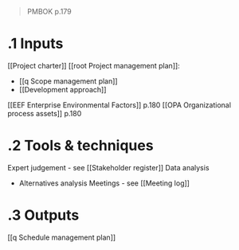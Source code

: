 >PMBOK p.179
# .1 Inputs 
[[Project charter]]
[[root Project management plan]]:
* [[q Scope management plan]]
* [[Development approach]]

[[EEF Enterprise Environmental Factors]] p.180
[[OPA Organizational process assets]] p.180

# .2 Tools & techniques
Expert judgement - see [[Stakeholder register]]
Data analysis
* Alternatives analysis
Meetings - see [[Meeting log]]

# .3 Outputs
[[q Schedule management plan]]

